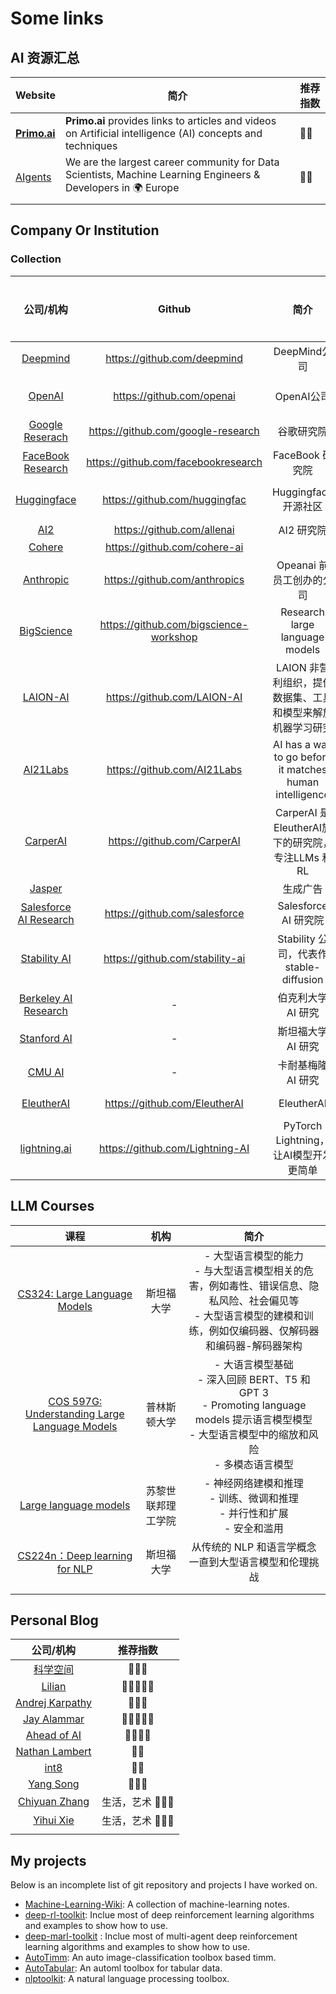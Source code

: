 # Some links

## AI 资源汇总

| Website                                                    | 简介                                                         | 推荐指数 |
| ---------------------------------------------------------- | ------------------------------------------------------------ | -------- |
| [**Primo.ai** ](https://primo.ai/index.php?title=PRIMO.ai) | **Primo.ai** provides links to articles and videos on Artificial intelligence (AI) concepts and techniques | 🤗🤗       |
| [AIgents](https://aigents.co/)                             | We are the largest career community for Data Scientists, Machine Learning Engineers & Developers in 🌍 Europe | 🤗🤗       |
|                                                            |                                                              |          |

## Company Or Institution

###  Collection

|                          公司/机构                           |                 Github                 |                            简介                            | 推荐指数 |
| :----------------------------------------------------------: | :------------------------------------: | :--------------------------------------------------------: | -------- |
|            [Deepmind](https://www.deepmind.com/)             |      https://github.com/deepmind       |                        DeepMind公司                        | 🤗🤗       |
|              [OpenAI](https://openai.com/blog/)              |       https://github.com/openai        |                         OpenAI公司                         | 🤗🤗🤗      |
|        [Google Reserach](https://ai.googleblog.com/)         |   https://github.com/google-research   |                         谷歌研究院                         | 🤗🤗       |
|      [FaceBook Research](https://ai.facebook.com/blog)       |  https://github.com/facebookresearch   |                      FaceBook 研究院                       | 🤗🤗       |
|          [Huggingface](https://huggingface.co/blog)          |     https://github.com/huggingfac      |                    Huggingface 开源社区                    | 🤗🤗🤗      |
|                 [AI2](https://allenai.org/)                  |       https://github.com/allenai       |                         AI2 研究院                         | 🤗        |
|               [Cohere](https://txt.cohere.ai/)               |      https://github.com/cohere-ai      |                                                            | 🤗        |
|           [Anthropic](https://www.anthropic.com/)            |     https://github.com/anthropics      |                  Opeanai 前员工创办的公司                  | 🤗        |
|       [BigScience](https://bigscience.huggingface.co/)       | https://github.com/bigscience-workshop |              Research  large language models               | 🤗        |
|                [LAION-AI](https://laion.ai/)                 |      https://github.com/LAION-AI       | LAION 非营利组织，提供数据集、工具和模型来解放机器学习研究 | 🤗        |
|            [AI21Labs](https://www.ai21.com/blog)             |      https://github.com/AI21Labs       |  AI has a way to go before it matches human intelligence   | 🤗        |
|               [CarperAI ](https://carper.ai/)                |      https://github.com/CarperAI       |     CarperAI 是 EleutherAI旗下的研究院，专注LLMs 和 RL     | 🤗        |
|               [Jasper](https://www.jasper.ai/)               |                                        |                          生成广告                          | 🤗        |
| [Salesforce AI Research](https://blog.salesforceairesearch.com/) |     https://github.com/salesforce      |                   Salesforce AI  研究院                    | 🤗🤗       |
|        [Stability AI](https://platform.stability.ai/)        |    https://github.com/stability-ai     |          Stability 公司，代表作 stable-diffusion           | 🤗        |
| [Berkeley AI Research](https://bair.berkeley.edu/blog/?refresh=1) |                   -                    |                     伯克利大学 AI 研究                     | 🤗🤗       |
|         [Stanford AI](https://ai.stanford.edu/blog/)         |                   -                    |                     斯坦福大学 AI 研究                     | 🤗🤗       |
|              [CMU AI](https://blog.ml.cmu.edu/)              |                   -                    |                     卡耐基梅隆 AI 研究                     | 🤗🤗       |
|            [EleutherAI](http://www.eleuther.ai/)             |     https://github.com/EleutherAI      |                         EleutherAI                         | 🤗🤗       |
| [lightning.ai](https://lightning.ai/pages/category/tutorial/) |    https://github.com/Lightning-AI     |           PyTorch Lightning，让AI模型开发更简单            | 🤗🤗       |

## LLM Courses

|                             课程                             |        机构        |                             简介                             |
| :----------------------------------------------------------: | :----------------: | :----------------------------------------------------------: |
| [CS324: Large Language Models](https://stanford-cs324.github.io/winter2022/) |     斯坦福大学     | -  大型语言模型的能力  <br />- 与大型语言模型相关的危害，例如毒性、错误信息、隐私风险、社会偏见等  <br />- 大型语言模型的建模和训练，例如仅编码器、仅解码器和编码器-解码器架构 |
| [COS 597G: Understanding Large Language Models](https://www.cs.princeton.edu/courses/archive/fall22/cos597G/) |    普林斯顿大学    | - 大语言模型基础 <br />- 深入回顾 BERT、T5 和 GPT 3  <br /> - Promoting language models 提示语言模型模型  <br /> - 大型语言模型中的缩放和风险  <br />- 多模态语言模型 |
| [Large language models](https://rycolab.io/classes/llm-s23/) | 苏黎世联邦理工学院 | - 神经网络建模和推理 <br /> - 训练、微调和推理  <br />-  并行性和扩展  <br />- 安全和滥用 |
| [CS224n：Deep learning for NLP](https://web.stanford.edu/class/cs224n/) |     斯坦福大学     |    从传统的 NLP 和语言学概念一直到大型语言模型和伦理挑战     |
|                                                              |                    |                                                              |
|                                                              |                    |                                                              |

## Personal Blog

|                    公司/机构                     |                    推荐指数                    |
| :----------------------------------------------: | :---: |
|        [科学空间](https://spaces.ac.cn/)         |      🤗🤗🤗 |
|     [Lilian](https://lilianweng.github.io/)      | 🤗🤗🤗🤗🤗 |
| [Andrej Karpathy](https://karpathy.ai/) | 🤗🤗🤗 |
|    [Jay Alammar](https://jalammar.github.io/)    |    🤗🤗🤗🤗🤗    |
| [Ahead of AI](https://magazine.sebastianraschka.com/) | 🤗🤗🤗🤗 |
| [Nathan Lambert](https://robotic.substack.com/)  | 🤗🤗 |
|             [int8](https://int8.io/)             | 🤗🤗 |
|       [Yang Song](https://yang-song.net/)        |   🤗🤗🤗   |
| [Chiyuan Zhang](https://pluskid.org/) | 生活，艺术 🤗🤗🤗 |
| [Yihui Xie](https://yihui.org/) | 生活，艺术 🤗🤗🤗 |
|  | |

## My projects

Below is an incomplete list of git repository and projects I have worked on.

- [Machine-Learning-Wiki](https://jianzhnie.github.io/machine-learning-wiki/): A collection of machine-learning notes.
- [deep-rl-toolkit](https://github.com/jianzhnie/deep-rl-toolkit): Inclue most of deep reinforcement learning algorithms and examples to show how to use.
- [deep-marl-toolkit](https://github.com/jianzhnie/deep-marl-toolkit) : Inclue most of multi-agent deep reinforcement learning algorithms and examples to show how to use.
- [AutoTimm](https://github.com/jianzhnie/AutoTimm): An auto image-classification toolbox based timm.
- [AutoTabular](https://github.com/jianzhnie/AutoTabular): An automl  toolbox for tabular data.
- [nlptoolkit](https://github.com/jianzhnie/nlp-toolkit): A natural language processing toolbox.
